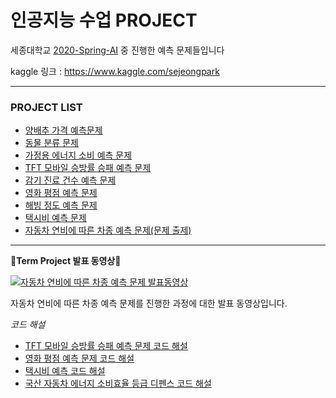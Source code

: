 # 인공지능 수업 PROJECT

세종대학교 [2020-Spring-AI](https://github.com/sejongresearch/2020.Spring.AI) 중 진행한 예측 문제들입니다

kaggle 링크 : https://www.kaggle.com/sejeongpark



---

### PROJECT LIST

* [양배추 가격 예측문제](/Cabbage_Price_Regression)
* [동물 분류 문제](/Animal_Classification)
* [가정용 에너지 소비 예측 문제](/Household_Electricity_Consumption_using_LSTM.ipynb)
* [TFT 모바일 승방률 승패 예측 문제](/TFT_mobile_win_or_lose_prediction)
* [감기 진료 건수 예측 문제](/Predict_cold_treatments)
* [영화 평점 예측 문제](/Movie_rating_forcast)
* [해빙 정도 예측 문제](/Degree_of_thawing)
* [택시비 예측 문제](https://www.kaggle.com/sejeongpark/17011885-rmse-7-78059)
* [자동차 연비에 따른 차종 예측 문제(문제 출제)](/Car_fuel_efficiency)

---

🎈**Term Project 발표 동영상**🎈

[![자동차 연비에 따른 차종 예측 문제 발표동영상](https://img.youtube.com/vi/APDnDVsfQ28/0.jpg)](https://www.youtube.com/watch?v=APDnDVsfQ28) 

자동차 연비에 따른 차종 예측 문제를 진행한 과정에 대한 발표 동영상입니다.

*코드 해설*
* [TFT 모바일 승방률 승패 예측 문제 코드 해설](https://www.youtube.com/watch?v=AriwZjrNptQ)
* [영화 평점 예측 문제 코드 해설](https://www.youtube.com/watch?v=JA93syD0MJs)
* [택시비 예측 코드 해설](https://www.youtube.com/watch?v=bYHMD_hKmWI)
* [국산 자동차 에너지 소비효율 등급 디펜스 코드 해설](https://www.youtube.com/watch?v=le6t3LYZ-jM)




